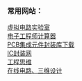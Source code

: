 ### 常用网站：<br>
[虚拟电路实验室](https://falstad.com/circuit/circuitjs.html)<br>
[电子工程师计算器](https://www.json.cn/dianzi/)<br>
[PCB集成元件封装库下载](https://componentsearchengine.com/)<br>
[IC封装网](https://www.iclib.com/)<br>
[工程思维](https://theengineeringmindset.com/)<br>
[在线电路、三维设计](https://www.tinkercad.com/dashboard)<br>

